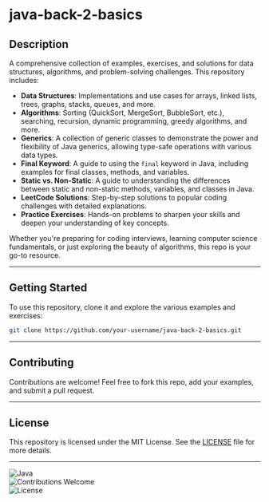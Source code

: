 
# java-back-2-basics

## Description
A comprehensive collection of examples, exercises, and solutions for data structures, algorithms, and problem-solving challenges. This repository includes:

- **Data Structures**: Implementations and use cases for arrays, linked lists, trees, graphs, stacks, queues, and more.
- **Algorithms**: Sorting (QuickSort, MergeSort, BubbleSort, etc.), searching, recursion, dynamic programming, greedy algorithms, and more.
- **Generics**: A collection of generic classes to demonstrate the power and flexibility of Java generics, allowing type-safe operations with various data types.
- **Final Keyword**: A guide to using the `final` keyword in Java, including examples for final classes, methods, and variables.
- **Static vs. Non-Static**: A guide to understanding the differences between static and non-static methods, variables, and classes in Java.
- **LeetCode Solutions**: Step-by-step solutions to popular coding challenges with detailed explanations.
- **Practice Exercises**: Hands-on problems to sharpen your skills and deepen your understanding of key concepts.

Whether you're preparing for coding interviews, learning computer science fundamentals, or just exploring the beauty of algorithms, this repo is your go-to resource.

---

## Getting Started
To use this repository, clone it and explore the various examples and exercises:

```bash
git clone https://github.com/your-username/java-back-2-basics.git
```

---

## Contributing
Contributions are welcome! Feel free to fork this repo, add your examples, and submit a pull request.

---

## License
This repository is licensed under the MIT License. See the [LICENSE](LICENSE) file for more details.

---

![Java](https://img.shields.io/badge/language-Java-blue)  
![Contributions Welcome](https://img.shields.io/badge/contributions-welcome-brightgreen)  
![License](https://img.shields.io/badge/license-MIT-green)
